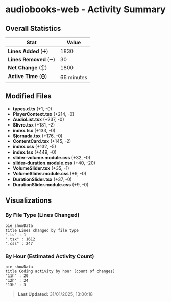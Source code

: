 # audiobooks-web - Activity Summary 

## Overall Statistics

| Stat                   | Value                                                             |
| ---------------------- | ----------------------------------------------------------------- |
| **Lines Added** (➕)   | 1830                                          |
| **Lines Removed** (➖) | 30                                        |
| **Net Change** (↕)    | 1800                |
| **Active Time** (⌚)   | 66 minutes |


## Modified Files
- **types.d.ts** (+1, -0)
- **PlayerContext.tsx** (+214, -0)
- **AudioList.tsx** (+237, -0)
- **$livro.tsx** (+181, -2)
- **index.tsx** (+133, -0)
- **$jornada.tsx** (+176, -0)
- **ContentCard.tsx** (+145, -2)
- **index.css** (+132, -5)
- **index.tsx** (+449, -0)
- **slider-volume.module.css** (+32, -0)
- **slider-duration.module.css** (+40, -20)
- **VolumeSlider.tsx** (+35, -1)
- **VolumeSlider.module.css** (+9, -0)
- **DurationSlider.tsx** (+37, -0)
- **DurationSlider.module.css** (+9, -0)

## Visualizations

### By File Type (Lines Changed)

```mermaid
pie showData
title Lines changed by file type
".ts" : 1
".tsx" : 1612
".css" : 247
```

### By Hour (Estimated Activity Count)

```mermaid
pie showData
title Coding activity by hour (count of changes)
"11h" : 20
"12h" : 24
"13h" : 3
```


> **Last Updated:** 31/01/2025, 13:00:18